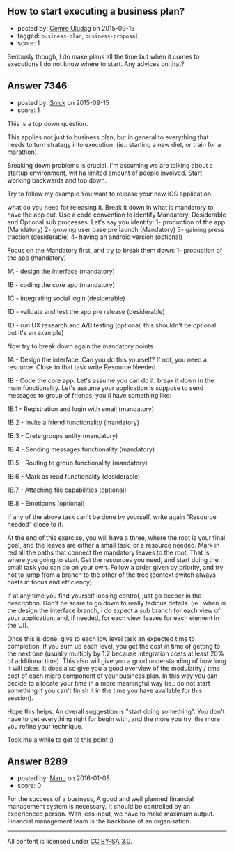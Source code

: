 ## How to start executing a business plan?

- posted by: [Cemre Uludag](https://stackexchange.com/users/5729786/cemre-uludag) on 2015-09-15
- tagged: `business-plan`, `business-proposal`
- score: 1

Seriously though, I do make plans all the time but when it comes to executions I do not know where to start. Any advices on that?


## Answer 7346

- posted by: [Snick](https://stackexchange.com/users/933131/snick) on 2015-09-15
- score: 1

This is a top down question. 

This applies not just to business plan, but in general to everything that needs to turn strategy into execution. (ie.: starting a new diet, or train for a marathon).

Breaking down problems is crucial.
I'm assuming we are talking about a startup environment, wit ha limited amount of people involved.
Start working backwards and top down.  

Try to follow my example
You want to release your new iOS application.

what do you need for releasing it.
Break it down in what is mandatory to have the app out.
Use a code convention to identify  Mandatory, Desiderable and Optional sub processes.
Let's say you identify:
1- production of the app (Mandatory)
2- growing user base pre launch (Mandatory)
3- gaining press traction (desiderable)
4- having an android version (optional)

Focus on the Mandatory first, and try to break them down:
1- production of the app (mandatory)

1A - design the interface (mandatory)

1B - coding the core app (mandatory)

1C - integrating social login (desiderable)

1D - validate and test the app pre release (desiderable)

1D - run UX research and A/B testing (optional, this shouldn't be optional but it's an example)
 
Now try to break down again the mandatory points

1A - Design the interface.
Can you do this yourself? If not, you need a resource. Close to that task write Resource Needed.

1B - Code the core app. Let's assume you can do it. break it down in the main functionality. Let's assume your application is suppose to send messages to group of friends, you'll have something like:

1B.1 - Registration and login with email  (mandatory)

1B.2 - Invite a friend functionality  (mandatory)

1B.3 - Crete groups entity  (mandatory)

1B.4 - Sending messages functionality  (mandatory)

1B.5 - Routing to group functionality  (mandatory)

1B.6 - Mark as read functionality  (desiderable)

1B.7 - Attaching file capabilities  (optional)

1B.8 - Emoticons (optional)


If any of the above task can't be done by yourself, write again "Resource needed" close to it.


At the end of this exercise, you will have a three, where the root is your final goal, and the leaves are either a small task, or a resource needed.
Mark in red all the paths that connect the mandatory leaves to the root.
That is where you going to start. Get the resources you need, and start doing the small task you can do on your own.
Follow a order given by priority, and try not to jump from a branch to the other of the tree (context switch always costs in focus and efficiency).

If at any time you find yourself loosing control, just go deeper in the description. Don't be scare to go down to really tedious details. (ie.: when in the design the interface branch, i do expect a sub branch for each view of your application, and, if needed, for each view, leaves for each element in the UI).

Once this is done, give to each low level task an expected time to completion. If you sum up each level, you get the cost in time of getting to the next one (usually multiply by 1.2 because integration costs at least 20% of additional time).  This also will give you a good understanding of how long it will takes. It does also give you a good overview of the modularity / time cost of each micro component of your business plan. In this way you can decide to allocate your time in a more meaningful way (ie.: do not start something if you can't finish it in the time you have available for this session).



Hope this helps. 
An overall suggestion is "start doing something". You don't have to get everything right for begin with, and the more you try, the more you refine your technique. 

Took me a while to get to this point :)  





## Answer 8289

- posted by: [Manu](https://stackexchange.com/users/7598082/manu) on 2016-01-08
- score: 0

For the success of a business, A good and well planned financial management system is necessary. It should be controlled by an experienced person. With less input, we have to make maximum output. Financial management team is the backbone of an organisation.




---

All content is licensed under [CC BY-SA 3.0](https://creativecommons.org/licenses/by-sa/3.0/).
